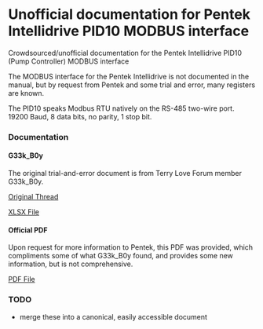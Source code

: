 # Unofficial documentation for Pentek Intellidrive PID10 MODBUS interface
Crowdsourced/unofficial documentation for the Pentek Intellidrive PID10 (Pump Controller) MODBUS interface

The MODBUS interface for the Pentek Intellidrive is not documented in the manual, but by request from Pentek and some trial and error, many registers are known.

The PID10 speaks Modbus RTU natively on the RS-485 two-wire port. 19200 Baud, 8 data bits, no parity, 1 stop bit.

### Documentation

#### G33k_B0y

The original trial-and-error document is from Terry Love Forum member G33k_B0y.

[Original Thread](https://terrylove.com/forums/index.php?threads/pentek-intellidrive-communications.99276)

[XLSX File](modbus_registers.xlsx)

#### Official PDF

Upon request for more information to Pentek, this PDF was provided, which compliments some of what G33k_B0y found, and provides some new information, but is not comprehensive.

[PDF File](pid10_modbus.pdf)

### TODO
- merge these into a canonical, easily accessible document
